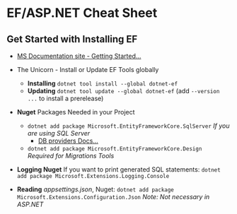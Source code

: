 # EF/ASP.NET Cheat Sheet

## Get Started with Installing EF

* [MS Documentation site - Getting Started...](https://docs.microsoft.com/en-us/ef/core/get-started/)

* The Unicorn - Install or Update EF Tools globally
  * **Installing** `dotnet tool install --global dotnet-ef`
  * **Updating**   `dotnet tool update --global dotnet-ef` (add `--version ...` to install a prerelease)
  
* **Nuget** Packages Needed in your Project
  * `dotnet add package Microsoft.EntityFrameworkCore.SqlServer`  *If you are using SQL Server*
    * [DB providers Docs...](https://docs.microsoft.com/en-us/ef/core/providers/)
  * `dotnet add package Microsoft.EntityFrameworkCore.Design`     *Required for Migrations Tools*

* **Logging Nuget** If you want to print generated SQL statements: `dotnet add package Microsoft.Extensions.Logging.Console`
* **Reading** *appsettings.json*, Nuget: `dotnet add package Microsoft.Extensions.Configuration.Json` *Note: Not necessary in ASP.NET*

